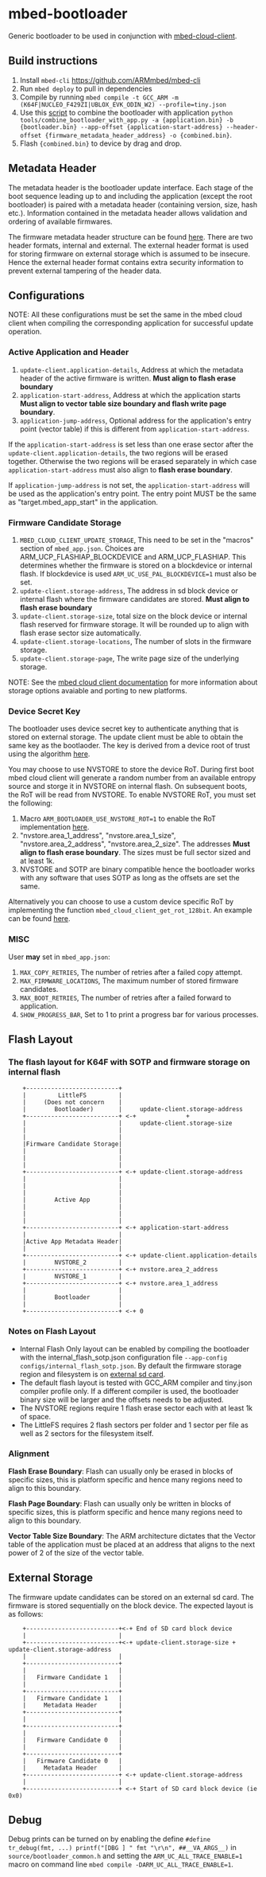 # mbed-bootloader

Generic bootloader to be used in conjunction with [mbed-cloud-client](https://github.com/ARMmbed/mbed-cloud-client).

## Build instructions

1. Install `mbed-cli` https://github.com/ARMmbed/mbed-cli
1. Run `mbed deploy` to pull in dependencies
1. Compile by running `mbed compile -t GCC_ARM -m (K64F|NUCLEO_F429ZI|UBLOX_EVK_ODIN_W2) --profile=tiny.json`
1. Use this [script](https://github.com/ARMmbed/mbed-cloud-client-example/blob/master/tools/combine_bootloader_with_app.py) to combine the bootloader with application `python tools/combine_bootloader_with_app.py -a {application.bin} -b {bootloader.bin} --app-offset {application-start-address} --header-offset {firmware_metadata_header_address} -o {combined.bin}`.
1. Flash `{combined.bin}` to device by drag and drop.

## Metadata Header

The metadata header is the bootloader update interface. Each stage of the boot sequence leading up to and including the application (except the root bootloader) is paired with a metadata header (containing version, size, hash etc.). Information contained in the metadata header allows validation and ordering of available firmwares.

The firmware metadata header structure can be found [here](https://github.com/ARMmbed/mbed-cloud-client/blob/master/update-client-hub/modules/common/update-client-common/arm_uc_metadata_header_v2.h). There are two header formats, internal and external. The external header format is used for storing firmware on external storage which is assumed to be insecure. Hence the external header format contains extra security information to prevent external tampering of the header data.

## Configurations

NOTE: All these configurations must be set the same in the mbed cloud client when compiling the corresponding application for successful update operation.

### Active Application and Header

1. `update-client.application-details`, Address at which the metadata header of the active firmware is written. **Must align to flash erase boundary**
1. `application-start-address`, Address at which the application starts **Must align to vector table size boundary and flash write page boundary**.
1. `application-jump-address`, Optional address for the application's entry point (vector table) if this is different from `application-start-address`.

If the `application-start-address` is set less than one erase sector after the `update-client.application-details`, the two regions will be erased together. Otherwise the two regions will be erased separately in which case `application-start-address` must also align to **flash erase boundary**.

If `application-jump-address` is not set, the `application-start-address` will be used as the application's entry point. The entry point MUST be the same as "target.mbed_app_start" in the application.

### Firmware Candidate Storage

1. `MBED_CLOUD_CLIENT_UPDATE_STORAGE`, This need to be set in the "macros" section of `mbed_app.json`. Choices are ARM_UCP_FLASHIAP_BLOCKDEVICE and ARM_UCP_FLASHIAP. This determines whether the firmware is stored on a blockdevice or internal flash. If blockdevice is used `ARM_UC_USE_PAL_BLOCKDEVICE=1` must also be set. 
1. `update-client.storage-address`, The address in sd block device or internal flash where the firmware candidates are stored. **Must align to flash erase boundary**
1. `update-client.storage-size`, total size on the block device or internal flash reserved for firmware storage. It will be rounded up to align with flash erase sector size automatically.
1. `update-client.storage-locations`, The number of slots in the firmware storage.
1. `update-client.storage-page`, The write page size of the underlying storage.

NOTE: See the [mbed cloud client documentation](https://cloud.mbed.com/docs/current/porting/update-k64f-port.html) for more information about storage options avaiable and porting to new platforms.

### Device Secret Key

The bootloader uses device secret key to authenticate anything that is stored on external storage. The update client must be able to obtain the same key as the bootlaoder. The key is derived from a device root of trust using the algorithm [here](https://github.com/ARMmbed/mbed-cloud-client/blob/master/update-client-hub/modules/common/source/arm_uc_crypto.c#L401).

You may choose to use NVSTORE to store the device RoT. During first boot mbed cloud client will generate a random number from an available entropy source and storge it in NVSTORE on internal flash. On subsequent boots, the RoT will be read from NVSTORE. To enable NVSTORE RoT, you must set the following:
1. Macro `ARM_BOOTLOADER_USE_NVSTORE_ROT=1` to enable the RoT implementation [here](https://github.com/ARMmbed/mbed-bootloader/blob/master/source/nvstore_rot.cpp).
1. "nvstore.area_1_address", "nvstore.area_1_size", "nvstore.area_2_address", "nvstore.area_2_size". The addresses **Must align to flash erase boundary**. The sizes must be full sector sized and at least 1k.
1. NVSTORE and SOTP are binary compatible hence the bootloader works with any software that uses SOTP as long as the offsets are set the same.

Alternatively you can choose to use a custom device specific RoT by implementing the function `mbed_cloud_client_get_rot_128bit`. An example can be found [here](https://github.com/ARMmbed/mbed-bootloader/blob/master/source/example_insecure_rot.c#L40).

### MISC

User **may** set in `mbed_app.json`:
1. `MAX_COPY_RETRIES`, The number of retries after a failed copy attempt.
1. `MAX_FIRMWARE_LOCATIONS`, The maximum number of stored firmware candidates.
1. `MAX_BOOT_RETRIES`, The number of retries after a failed forward to application.
1. `SHOW_PROGRESS_BAR`, Set to 1 to print a progress bar for various processes.

## Flash Layout

### The flash layout for K64F with SOTP and firmware storage on internal flash

```
    +--------------------------+
    |         LittleFS         |
    |     (Does not concern    |
    |        Bootloader)       |     update-client.storage-address
    +--------------------------+ <-+              +
    |                          |     update-client.storage-size
    |                          |
    |                          |
    |Firmware Candidate Storage|
    |                          |
    |                          |
    |                          |
    +--------------------------+ <-+ update-client.storage-address
    |                          |
    |                          |
    |                          |
    |        Active App        |
    |                          |
    |                          |
    |                          |
    +--------------------------+ <-+ application-start-address
    |                          |
    |Active App Metadata Header|
    |                          |
    +--------------------------+ <-+ update-client.application-details
    |        NVSTORE_2         |
    +--------------------------+ <-+ nvstore.area_2_address
    |        NVSTORE_1         |
    +--------------------------+ <-+ nvstore.area_1_address
    |                          |
    |        Bootloader        |
    |                          |
    +--------------------------+ <-+ 0
```

### Notes on Flash Layout

- Internal Flash Only layout can be enabled by compiling the bootloader with the internal_flash_sotp.json configuration file `--app-config configs/internal_flash_sotp.json`. By default the firmware storage region and filesystem is on [external sd card](#external-storage).
- The default flash layout is tested with GCC_ARM compiler and tiny.json compiler profile only. If a different compiler is used, the bootloader binary size will be larger and the offsets needs to be adjusted.
- The NVSTORE regions require 1 flash erase sector each with at least 1k of space.
- The LittleFS requires 2 flash sectors per folder and 1 sector per file as well as 2 sectors for the filesystem itself.

### Alignment

**Flash Erase Boundary**: Flash can usually only be erased in blocks of specific sizes, this is platform specific and hence many regions need to align to this boundary.

**Flash Page Boundary**: Flash can usually only be written in blocks of specific sizes, this is platform specific and hence many regions need to align to this boundary.

**Vector Table Size Boundary**: The ARM architecture dictates that the Vector table of the application must be placed at an address that aligns to the next power of 2 of the size of the vector table.

## External Storage

The firmware update candidates can be stored on an external sd card. The firmware is stored sequentially on the block device. The expected layout is as follows:
```
    +--------------------------+<-+ End of SD card block device
    |                          |
    +--------------------------+<-+ update-client.storage-size + update-client.storage-address
    |                          |
    +--------------------------+
    |                          |
    |   Firmware Candidate 1   |
    |                          |
    +--------------------------+
    |   Firmware Candidate 1   |
    |     Metadata Header      |
    +--------------------------+
    |                          |
    +--------------------------+
    |                          |
    |   Firmware Candidate 0   |
    |                          |
    +--------------------------+
    |   Firmware Candidate 0   |
    |     Metadata Header      |
    +--------------------------+ <-+ update-client.storage-address
    |                          |
    +--------------------------+ <-+ Start of SD card block device (ie 0x0)
```

## Debug

Debug prints can be turned on by enabling the define `#define tr_debug(fmt, ...) printf("[DBG ] " fmt "\r\n", ##__VA_ARGS__)` in `source/bootloader_common.h` and setting the `ARM_UC_ALL_TRACE_ENABLE=1` macro on command line `mbed compile -DARM_UC_ALL_TRACE_ENABLE=1`.
